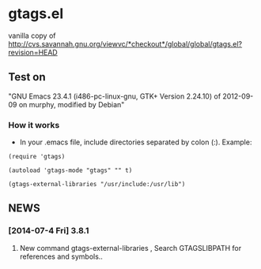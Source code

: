 gtags.el
========

vanilla copy of http://cvs.savannah.gnu.org/viewvc/*checkout*/global/global/gtags.el?revision=HEAD

## Test on

"GNU Emacs 23.4.1 (i486-pc-linux-gnu, GTK+ Version 2.24.10)
 of 2012-09-09 on murphy, modified by Debian"
 
### How it works
 
 - In your .emacs file, include directories separated by colon (:).
Example:

`(require 'gtags)`

`(autoload 'gtags-mode "gtags" "" t)`

`(gtags-external-libraries "/usr/include:/usr/lib")`
 
## NEWS
###  [2014-07-4 Fri] 3.8.1

1.    New command gtags-external-libraries , Search GTAGSLIBPATH for references and symbols..
